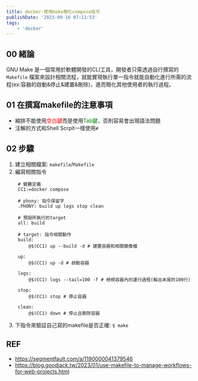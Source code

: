 ```yaml
---
title: docker-使用make簡化compose指令
publishDate: '2023-09-16 07:11:53'
tags: 
    - 'docker'
---
```


## 00 緒論
GNU Make 是一個常用於軟體開發的CLI工具，開發者只需透過自行撰寫的 `Makefile` 檔案來設計相關流程，就能實現執行單一指令就能自動化進行所需的流程(ex:容器的啟動&停止&建置&刪除)，進而簡化其他使用者的執行過程。

<!--more-->

## 01 在撰寫makefile的注意事項
- 縮排不能使用<font color=red>空白鍵</font>而是使用<font color=green>Tab鍵</font>，否則容易會出現語法問題
- 注解的方式和Shell Scrpit一樣使用`#`

## 02 步驟
1. 建立相關檔案: `makefile`/`Makefile` 
2. 編寫相關指令
   ```makefile=
    # 變數定義
    CC1:=docker compose

    # phony: 指令保留字
    .PHONY: build up logs stop clean 

    # 預設所執行的target
    all: build
    
    # target: 指令相關動作
    build:
        @$(CC1) up --build -d # 建置容器和相關鏡像檔

    up:
        @$(CC1) up -d # 啟動容器

    logs:
	    @$(CC1) logs --tail=100 -f # 檢視容器內的運行過程(輸出未尾的100行)

    stop:
        @$(CC1) stop # 停止容器

    clean:
        @$(CC1) down # 停止且刪除容器
   ```
3. 下指令來驗証自己寫的makefile是否正確: `$ make`

## REF
- https://segmentfault.com/a/1190000041379546
- https://blog.goodjack.tw/2023/01/use-makefile-to-manage-workflows-for-web-projects.html